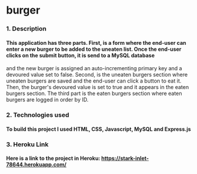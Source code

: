 # burger

### 1. Description
#### This application has three parts. First, is a form where the end-user can enter a new burger to be added to the uneaten list.  Once the end-user clicks on the submit button, it is send to a MySQL database
and the new burger is assigned an auto-incrementing primary key and a devoured value set to false. Second, is the uneaten burgers section where uneaten burgers are saved and the end-user can click a button to eat it.
Then, the burger's devoured value is set to true and it appears in the eaten burgers section.  The third part is the eaten burgers section where eaten burgers are logged in order by ID.

### 2. Technologies used
#### To build this project I used HTML, CSS, Javascript, MySQL and Express.js

### 3. Heroku Link
#### Here is a link to the project in Heroku: https://stark-inlet-78644.herokuapp.com/
